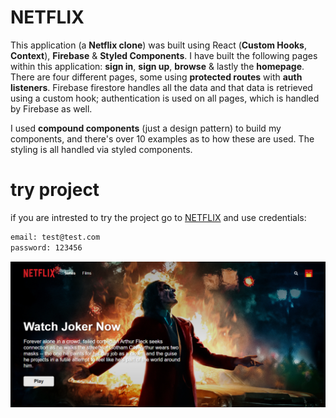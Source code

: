 # NETFLIX

This application (a **Netflix clone**) was built using React (**Custom Hooks**, **Context**), **Firebase** & **Styled Components**. I have built the following pages within this application: **sign in**, **sign up**, **browse** & lastly the **homepage**. There are four different pages, some using **protected routes** with **auth listeners**. Firebase firestore handles all the data and that data is retrieved using a custom hook; authentication is used on all pages, which is handled by Firebase as well.

I used **compound components** (just a design pattern) to build my components, and there's over 10 examples as to how these are used. The styling is all handled via styled components.

# try project

if you are intrested to try the project go to [NETFLIX](https://netflix-demo.vercel.app/)
and use credentials:

```bash
email: test@test.com
password: 123456
```

![netflix-demo image](https://github.com/rami-pro/netflix-demo/blob/master/Netflix.png?raw=true)
